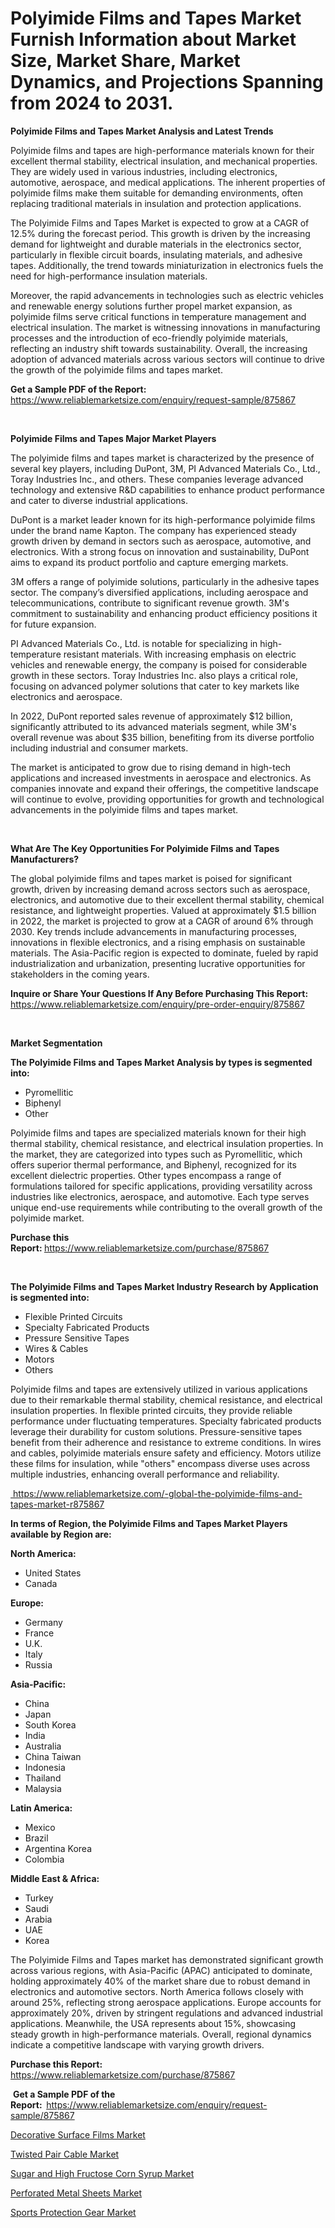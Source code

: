 <p><h1>Polyimide Films and Tapes Market Furnish Information about Market Size, Market Share, Market Dynamics, and Projections Spanning from 2024 to 2031.</h1></p><p><strong>Polyimide Films and Tapes Market Analysis and Latest Trends</strong></p>
<p><p>Polyimide films and tapes are high-performance materials known for their excellent thermal stability, electrical insulation, and mechanical properties. They are widely used in various industries, including electronics, automotive, aerospace, and medical applications. The inherent properties of polyimide films make them suitable for demanding environments, often replacing traditional materials in insulation and protection applications.</p><p>The Polyimide Films and Tapes Market is expected to grow at a CAGR of 12.5% during the forecast period. This growth is driven by the increasing demand for lightweight and durable materials in the electronics sector, particularly in flexible circuit boards, insulating materials, and adhesive tapes. Additionally, the trend towards miniaturization in electronics fuels the need for high-performance insulation materials. </p><p>Moreover, the rapid advancements in technologies such as electric vehicles and renewable energy solutions further propel market expansion, as polyimide films serve critical functions in temperature management and electrical insulation. The market is witnessing innovations in manufacturing processes and the introduction of eco-friendly polyimide materials, reflecting an industry shift towards sustainability. Overall, the increasing adoption of advanced materials across various sectors will continue to drive the growth of the polyimide films and tapes market.</p></p>
<p><strong>Get a Sample PDF of the Report:&nbsp;</strong> <a href="https://www.reliablemarketsize.com/enquiry/request-sample/875867?utm_campaign=1832&utm_medium=2&utm_source=Github&utm_content=ia&utm_term=03122024&utm_id=polyimide-films-and-tapes">https://www.reliablemarketsize.com/enquiry/request-sample/875867</a></p>
<p>&nbsp;</p>
<p><strong>Polyimide Films and Tapes Major Market Players</strong></p>
<p><p>The polyimide films and tapes market is characterized by the presence of several key players, including DuPont, 3M, PI Advanced Materials Co., Ltd., Toray Industries Inc., and others. These companies leverage advanced technology and extensive R&D capabilities to enhance product performance and cater to diverse industrial applications.</p><p>DuPont is a market leader known for its high-performance polyimide films under the brand name Kapton. The company has experienced steady growth driven by demand in sectors such as aerospace, automotive, and electronics. With a strong focus on innovation and sustainability, DuPont aims to expand its product portfolio and capture emerging markets.</p><p>3M offers a range of polyimide solutions, particularly in the adhesive tapes sector. The company’s diversified applications, including aerospace and telecommunications, contribute to significant revenue growth. 3M's commitment to sustainability and enhancing product efficiency positions it for future expansion.</p><p>PI Advanced Materials Co., Ltd. is notable for specializing in high-temperature resistant materials. With increasing emphasis on electric vehicles and renewable energy, the company is poised for considerable growth in these sectors. Toray Industries Inc. also plays a critical role, focusing on advanced polymer solutions that cater to key markets like electronics and aerospace.</p><p>In 2022, DuPont reported sales revenue of approximately $12 billion, significantly attributed to its advanced materials segment, while 3M's overall revenue was about $35 billion, benefiting from its diverse portfolio including industrial and consumer markets.</p><p>The market is anticipated to grow due to rising demand in high-tech applications and increased investments in aerospace and electronics. As companies innovate and expand their offerings, the competitive landscape will continue to evolve, providing opportunities for growth and technological advancements in the polyimide films and tapes market.</p></p>
<p>&nbsp;</p>
<p><strong>What Are The Key Opportunities For Polyimide Films and Tapes Manufacturers?</strong></p>
<p><p>The global polyimide films and tapes market is poised for significant growth, driven by increasing demand across sectors such as aerospace, electronics, and automotive due to their excellent thermal stability, chemical resistance, and lightweight properties. Valued at approximately $1.5 billion in 2022, the market is projected to grow at a CAGR of around 6% through 2030. Key trends include advancements in manufacturing processes, innovations in flexible electronics, and a rising emphasis on sustainable materials. The Asia-Pacific region is expected to dominate, fueled by rapid industrialization and urbanization, presenting lucrative opportunities for stakeholders in the coming years.</p></p>
<p><strong>Inquire or Share Your Questions If Any Before Purchasing This Report:</strong> <a href="https://www.reliablemarketsize.com/enquiry/pre-order-enquiry/875867?utm_campaign=1832&utm_medium=2&utm_source=Github&utm_content=ia&utm_term=03122024&utm_id=polyimide-films-and-tapes">https://www.reliablemarketsize.com/enquiry/pre-order-enquiry/875867</a></p>
<p>&nbsp;</p>
<p><strong>Market Segmentation</strong></p>
<p><strong>The Polyimide Films and Tapes Market Analysis by types is segmented into:</strong></p>
<p><ul><li>Pyromellitic</li><li>Biphenyl</li><li>Other</li></ul></p>
<p><p>Polyimide films and tapes are specialized materials known for their high thermal stability, chemical resistance, and electrical insulation properties. In the market, they are categorized into types such as Pyromellitic, which offers superior thermal performance, and Biphenyl, recognized for its excellent dielectric properties. Other types encompass a range of formulations tailored for specific applications, providing versatility across industries like electronics, aerospace, and automotive. Each type serves unique end-use requirements while contributing to the overall growth of the polyimide market.</p></p>
<p><strong>Purchase this Report:&nbsp;</strong><a href="https://www.reliablemarketsize.com/purchase/875867?utm_campaign=1832&utm_medium=2&utm_source=Github&utm_content=ia&utm_term=03122024&utm_id=polyimide-films-and-tapes">https://www.reliablemarketsize.com/purchase/875867</a></p>
<p>&nbsp;</p>
<p><strong>The Polyimide Films and Tapes Market Industry Research by Application is segmented into:</strong></p>
<p><ul><li>Flexible Printed Circuits</li><li>Specialty Fabricated Products</li><li>Pressure Sensitive Tapes</li><li>Wires & Cables</li><li>Motors</li><li>Others</li></ul></p>
<p><p>Polyimide films and tapes are extensively utilized in various applications due to their remarkable thermal stability, chemical resistance, and electrical insulation properties. In flexible printed circuits, they provide reliable performance under fluctuating temperatures. Specialty fabricated products leverage their durability for custom solutions. Pressure-sensitive tapes benefit from their adherence and resistance to extreme conditions. In wires and cables, polyimide materials ensure safety and efficiency. Motors utilize these films for insulation, while "others" encompass diverse uses across multiple industries, enhancing overall performance and reliability.</p></p>
<p><a href="https://www.reliablemarketsize.com/-global-the-polyimide-films-and-tapes-market-r875867?utm_campaign=1832&utm_medium=2&utm_source=Github&utm_content=ia&utm_term=03122024&utm_id=polyimide-films-and-tapes">&nbsp;https://www.reliablemarketsize.com/-global-the-polyimide-films-and-tapes-market-r875867</a></p>
<p><strong>In terms of Region, the Polyimide Films and Tapes Market Players available by Region are:</strong></p>
<p>
    <p> <strong> North America: </strong>
        <ul>
            <li>United States</li>
            <li>Canada</li>
        </ul>
        </p> 
    <p> <strong> Europe: </strong>
        <ul>
            <li>Germany</li>
            <li>France</li>
            <li>U.K.</li>
            <li>Italy</li>
            <li>Russia</li>
        </ul>
        </p> 
    <p> <strong> Asia-Pacific: </strong>
        <ul>
            <li>China</li>
            <li>Japan</li>
            <li>South Korea</li>
            <li>India</li>
            <li>Australia</li>
            <li>China Taiwan</li>
            <li>Indonesia</li>
            <li>Thailand</li>
            <li>Malaysia</li>
        </ul>
        </p> 
    <p> <strong> Latin America: </strong>
        <ul>
            <li>Mexico</li>
            <li>Brazil</li>
            <li>Argentina Korea</li>
            <li>Colombia</li>
        </ul>
        </p> 
    <p> <strong> Middle East & Africa: </strong>
        <ul>
            <li>Turkey</li>
            <li>Saudi</li>
            <li>Arabia</li>
            <li>UAE</li>
            <li>Korea</li>
        </ul>
    </p>
    </p>
<p><p>The Polyimide Films and Tapes market has demonstrated significant growth across various regions, with Asia-Pacific (APAC) anticipated to dominate, holding approximately 40% of the market share due to robust demand in electronics and automotive sectors. North America follows closely with around 25%, reflecting strong aerospace applications. Europe accounts for approximately 20%, driven by stringent regulations and advanced industrial applications. Meanwhile, the USA represents about 15%, showcasing steady growth in high-performance materials. Overall, regional dynamics indicate a competitive landscape with varying growth drivers.</p></p>
<p><strong>Purchase this Report: </strong><a href="https://www.reliablemarketsize.com/purchase/875867?utm_campaign=1832&utm_medium=2&utm_source=Github&utm_content=ia&utm_term=03122024&utm_id=polyimide-films-and-tapes">https://www.reliablemarketsize.com/purchase/875867</a></p>
<p>&nbsp;<strong>Get a Sample PDF of the Report:&nbsp;&nbsp;</strong><a href="https://www.reliablemarketsize.com/enquiry/request-sample/875867?utm_campaign=1832&utm_medium=2&utm_source=Github&utm_content=ia&utm_term=03122024&utm_id=polyimide-films-and-tapes">https://www.reliablemarketsize.com/enquiry/request-sample/875867</a></p>
<p><strong></strong></p>
<p><p><a href="https://www.linkedin.com/pulse/revenue-market-growth-projections-decorative-surface-films-gz6ac?utm_campaign=1832&utm_medium=2&utm_source=Github&utm_content=ia&utm_term=03122024&utm_id=polyimide-films-and-tapes">Decorative Surface Films Market</a></p><p><a href="https://issuu.com/reportprime-2/docs/twisted-pair-cable-market-size-2030.pptx?utm_campaign=1832&utm_medium=2&utm_source=Github&utm_content=ia&utm_term=03122024&utm_id=polyimide-films-and-tapes">Twisted Pair Cable Market</a></p><p><a href="https://www.linkedin.com/pulse/market-analysis-sugar-high-fructose-corn-syrup-markets-65-cagr-x4eaf?utm_campaign=1832&utm_medium=2&utm_source=Github&utm_content=ia&utm_term=03122024&utm_id=polyimide-films-and-tapes">Sugar and High Fructose Corn Syrup Market</a></p><p><a href="https://www.linkedin.com/pulse/perforated-metal-sheets-market-shifts-strategic-analysis-2024-2031-e2qgf?utm_campaign=1832&utm_medium=2&utm_source=Github&utm_content=ia&utm_term=03122024&utm_id=polyimide-films-and-tapes">Perforated Metal Sheets Market</a></p><p><a href="https://issuu.com/reportprime-2/docs/sports-protection-gear-market-size-2030.pptx?utm_campaign=1832&utm_medium=2&utm_source=Github&utm_content=ia&utm_term=03122024&utm_id=polyimide-films-and-tapes">Sports Protection Gear Market</a></p></p>